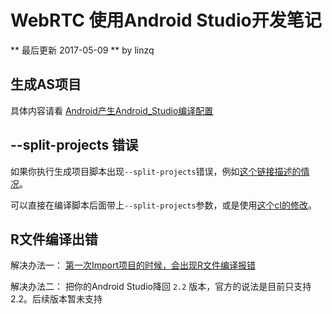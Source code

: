 # WebRTC 使用Android Studio开发笔记

** 最后更新 2017-05-09  ** by linzq

## 生成AS项目

具体内容请看 [Android产生Android_Studio编译配置](../cmd.md#Android产生Android_Studio编译配置)

## --split-projects 错误

如果你执行生成项目脚本出现`--split-projects`错误，例如[这个链接描述的情况](https://groups.google.com/d/msg/discuss-webrtc/b7yQjvPLHaM/N0wa9PMnEQAJ)。

可以直接在编译脚本后面带上`--split-projects`参数，或是使用[这个cl的修改](https://chromium.googlesource.com/chromium/src/+/8a4451c911ee05e56000474c58bfad89f744a35e%5E%21/#F0)。

## R文件编译出错

解决办法一： [第一次Import项目的时候，会出现R文件编译报错](../android-note/build/webrtc_0.md#五、踩过的问题)

解决办法二： 把你的Android Studio降回 `2.2` 版本，官方的说法是目前只支持2.2。后续版本暂未支持 
